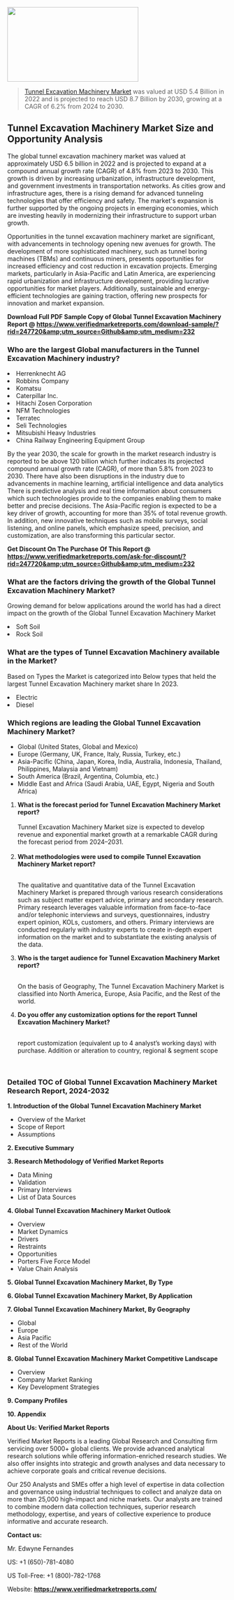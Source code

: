 
<img src="https://ffe5etoiles.com/wp-content/uploads/2024/12/MST1-300x171.png" alt="" width="300" height="171" class="alignnone size-medium wp-image-20088" /><blockquote><p><p><a href="https://www.verifiedmarketreports.com/download-sample/?rid=247720&utm_source=Github&utm_medium=232" target="_blank">Tunnel Excavation Machinery Market</a> was valued at USD 5.4 Billion in 2022 and is projected to reach USD 8.7 Billion by 2030, growing at a CAGR of 6.2% from 2024 to 2030.</p></blockquote><p><h2>Tunnel Excavation Machinery Market Size and Opportunity Analysis</h2><p>The global tunnel excavation machinery market was valued at approximately USD 6.5 billion in 2022 and is projected to expand at a compound annual growth rate (CAGR) of 4.8% from 2023 to 2030. This growth is driven by increasing urbanization, infrastructure development, and government investments in transportation networks. As cities grow and infrastructure ages, there is a rising demand for advanced tunneling technologies that offer efficiency and safety. The market's expansion is further supported by the ongoing projects in emerging economies, which are investing heavily in modernizing their infrastructure to support urban growth.</p><p>Opportunities in the tunnel excavation machinery market are significant, with advancements in technology opening new avenues for growth. The development of more sophisticated machinery, such as tunnel boring machines (TBMs) and continuous miners, presents opportunities for increased efficiency and cost reduction in excavation projects. Emerging markets, particularly in Asia-Pacific and Latin America, are experiencing rapid urbanization and infrastructure development, providing lucrative opportunities for market players. Additionally, sustainable and energy-efficient technologies are gaining traction, offering new prospects for innovation and market expansion.</p></p><p class=""><strong>Download Full PDF Sample Copy of Global Tunnel Excavation Machinery Report @ <a href="https://www.verifiedmarketreports.com/download-sample/?rid=247720&amp;utm_source=Github&amp;utm_medium=232" target="_blank">https://www.verifiedmarketreports.com/download-sample/?rid=247720&amp;utm_source=Github&amp;utm_medium=232</a></strong></p><h3 id="" class="">Who are the largest Global manufacturers in the Tunnel Excavation Machinery industry?</h3><p><li>Herrenknecht AG</li><li> Robbins Company</li><li> Komatsu</li><li> Caterpillar Inc.</li><li> Hitachi Zosen Corporation</li><li> NFM Technologies</li><li> Terratec</li><li> Seli Technologies</li><li> Mitsubishi Heavy Industries</li><li> China Railway Engineering Equipment Group</li></p><div class=""><div class="" dir="" data-message-author-role="" data-message-id="" data-message-model-slug=""><div class=""><div class=""><div class=""><div class="" dir="" data-message-author-role="" data-message-id="" data-message-model-slug=""><div class=""><div class=""><p>By the year 2030, the scale for growth in the market research industry is reported to be above 120 billion which further indicates its projected compound annual growth rate (CAGR), of more than 5.8% from 2023 to 2030. There have also been disruptions in the industry due to advancements in machine learning, artificial intelligence and data analytics There is predictive analysis and real time information about consumers which such technologies provide to the companies enabling them to make better and precise decisions. The Asia-Pacific region is expected to be a key driver of growth, accounting for more than 35% of total revenue growth. In addition, new innovative techniques such as mobile surveys, social listening, and online panels, which emphasize speed, precision, and customization, are also transforming this particular sector.</p><p><strong>Get Discount On The Purchase Of This Report @&nbsp; <a href="https://www.verifiedmarketreports.com/ask-for-discount/?rid=247720&amp;utm_source=Github&amp;utm_medium=232" target="_blank">https://www.verifiedmarketreports.com/ask-for-discount/?rid=247720&amp;utm_source=Github&amp;utm_medium=232</a></strong></p></div></div></div></div></div></div></div></div><h3 id="" class="">What are the factors driving the growth of the Global Tunnel Excavation Machinery Market?</h3><p id="" class="">Growing demand for below applications around the world has had a direct impact on the growth of the Global Tunnel Excavation Machinery Market</p><p id="" class=""><li>Soft Soil</li><li> Rock Soil</li></p><h3 id="" class="">What are the types of Tunnel Excavation Machinery available in the Market?</h3><p id="" class="">Based on Types the Market is categorized into Below types that held the largest Tunnel Excavation Machinery market share In 2023.</p><p id="" class=""><li>Electric</li><li> Diesel</li></p><h3 id="" class="">Which regions are leading the Global Tunnel Excavation Machinery Market?</h3><ul><li>Global (United States, Global and Mexico)</li><li>Europe (Germany, UK, France, Italy, Russia, Turkey, etc.)</li><li>Asia-Pacific (China, Japan, Korea, India, Australia, Indonesia, Thailand, Philippines, Malaysia and Vietnam)</li><li>South America (Brazil, Argentina, Columbia, etc.)</li><li>Middle East and Africa (Saudi Arabia, UAE, Egypt, Nigeria and South Africa)</li></ul><p><ol><li><strong>What is the forecast period for Tunnel Excavation Machinery Market report?<br /></strong><br /><span data-sheets-root="1" data-sheets-value="{&quot;1&quot;:2,&quot;2&quot;:&quot;XXXX size is expected to develop revenue and exponential market growth at a remarkable CAGR during the forecast period from 2024&ndash;2030.&quot;}" data-sheets-userformat="{&quot;2&quot;:12674,&quot;4&quot;:{&quot;1&quot;:2,&quot;2&quot;:16776960},&quot;10&quot;:2,&quot;11&quot;:0,&quot;15&quot;:&quot;Arial&quot;,&quot;16&quot;:12}">Tunnel Excavation Machinery Market size is expected to develop revenue and exponential market growth at a remarkable CAGR during the forecast period from 2024&ndash;2031.</span><br /><br /></li><li><strong>What methodologies were used to compile Tunnel Excavation Machinery Market report?<br /><br /></strong><p>The qualitative and quantitative data of the&nbsp;Tunnel Excavation Machinery Market is prepared through various research considerations such as subject matter expert advice, primary and secondary research. Primary research leverages valuable information from face-to-face and/or telephonic interviews and surveys, questionnaires, industry expert opinion, KOLs, customers, and others. Primary interviews are conducted regularly with industry experts to create in-depth expert information on the market and to substantiate the existing analysis of the data.&nbsp;</p></li><li><strong>Who is the target audience for Tunnel Excavation Machinery Market report?<br /><br /></strong><p>On the basis of Geography, The&nbsp;Tunnel Excavation Machinery Market is classified into North America, Europe, Asia Pacific, and the Rest of the world.</p></li><li><strong>Do you offer any customization options for the report Tunnel Excavation Machinery Market?<br /><br /></strong><p>report customization (equivalent up to 4 analyst&rsquo;s working days) with purchase. Addition or alteration to country, regional &amp; segment scope</p><p>&nbsp;</p></li></ol></p><h3 id="" class="">Detailed TOC of Global Tunnel Excavation Machinery Market Research Report, 2024-2032</h3><p id="" class=""><strong>1. Introduction of the Global Tunnel Excavation Machinery Market</strong></p><ul><li>Overview of the Market</li><li>Scope of Report</li><li>Assumptions</li></ul><p id="" class=""><strong>2. Executive Summary</strong></p><p id="" class=""><strong>3. Research Methodology of&nbsp;Verified Market Reports</strong></p><ul><li>Data Mining</li><li>Validation</li><li>Primary Interviews</li><li>List of Data Sources</li></ul><p id="" class=""><strong>4. Global Tunnel Excavation Machinery Market Outlook</strong></p><ul><li>Overview</li><li>Market Dynamics</li><li>Drivers</li><li>Restraints</li><li>Opportunities</li><li>Porters Five Force Model</li><li>Value Chain Analysis</li></ul><p id="" class=""><strong>5. Global Tunnel Excavation Machinery Market, By&nbsp;Type</strong></p><p id="" class=""><strong>6. Global Tunnel Excavation Machinery Market, By Application</strong></p><p id="" class=""><strong>7. Global Tunnel Excavation Machinery Market, By Geography</strong></p><ul><li>Global</li><li>Europe</li><li>Asia Pacific</li><li>Rest of the World</li></ul><p id="" class=""><strong>8. Global Tunnel Excavation Machinery Market Competitive Landscape</strong></p><ul><li>Overview</li><li>Company Market Ranking</li><li>Key Development Strategies</li></ul><p id="" class=""><strong>9. Company Profiles</strong></p><p id="" class=""><strong>10. Appendix</strong></p><p id="" class=""><strong>About Us: Verified Market Reports</strong></p><p id="" class="">Verified Market Reports is a leading Global Research and Consulting firm servicing over 5000+ global clients. We provide advanced analytical research solutions while offering information-enriched research studies. We also offer insights into strategic and growth analyses and data necessary to achieve corporate goals and critical revenue decisions.</p><p id="" class="">Our 250 Analysts and SMEs offer a high level of expertise in data collection and governance using industrial techniques to collect and analyze data on more than 25,000 high-impact and niche markets. Our analysts are trained to combine modern data collection techniques, superior research methodology, expertise, and years of collective experience to produce informative and accurate research.</p><p id="" class=""><strong>Contact us:</strong></p><p id="" class="">Mr. Edwyne Fernandes</p><p id="" class="">US: +1 (650)-781-4080</p><p id="" class="">US Toll-Free: +1 (800)-782-1768</p><p id="" class="">Website: <a target="" data-test-app-aware-link=""><strong>https://www.verifiedmarketreports.com/</strong></a></p>
